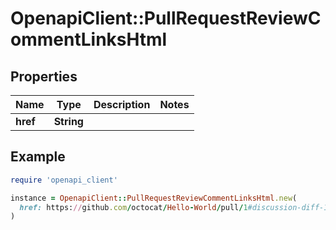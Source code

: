 # OpenapiClient::PullRequestReviewCommentLinksHtml

## Properties

| Name | Type | Description | Notes |
| ---- | ---- | ----------- | ----- |
| **href** | **String** |  |  |

## Example

```ruby
require 'openapi_client'

instance = OpenapiClient::PullRequestReviewCommentLinksHtml.new(
  href: https://github.com/octocat/Hello-World/pull/1#discussion-diff-1
)
```

